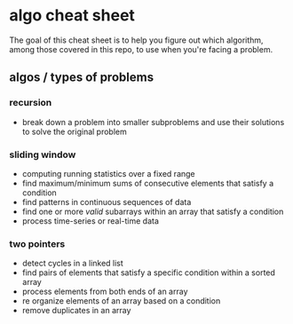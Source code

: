# algo cheat sheet

The goal of this cheat sheet is to help you figure out which algorithm, among those covered in this repo, to use when you're facing a problem.

## algos / types of problems

### recursion

- break down a problem into smaller subproblems and use their solutions to solve the original problem

### sliding window

- computing running statistics over a fixed range
- find maximum/minimum sums of consecutive elements that satisfy a condition
- find patterns in continuous sequences of data
- find one or more _valid_ subarrays within an array that satisfy a condition
- process time-series or real-time data

### two pointers

- detect cycles in a linked list
- find pairs of elements that satisfy a specific condition within a sorted array
- process elements from both ends of an array
- re organize elements of an array based on a condition
- remove duplicates in an array
